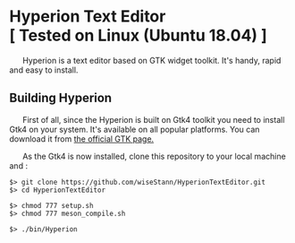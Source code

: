 # Hyperion Text Editor<br /> [ Tested on Linux (Ubuntu 18.04) ]
&nbsp;&nbsp;&nbsp;&nbsp;&nbsp;&nbsp;Hyperion is a text editor based on GTK widget toolkit. It's handy, rapid and easy to install.

## Building Hyperion
&nbsp;&nbsp;&nbsp;&nbsp;&nbsp;&nbsp;First of all, since the Hyperion is built on Gtk4 toolkit you need to install Gtk4 on your system. It's available on all popular platforms. You can download it from [the official GTK page.](https://www.gtk.org/)

&nbsp;&nbsp;&nbsp;&nbsp;&nbsp;&nbsp;As the Gtk4 is now installed, clone this repository to your local machine and :
```
$> git clone https://github.com/wiseStann/HyperionTextEditor.git
$> cd HyperionTextEditor
```

```
$> chmod 777 setup.sh
$> chmod 777 meson_compile.sh
```

```
$> ./bin/Hyperion
```
